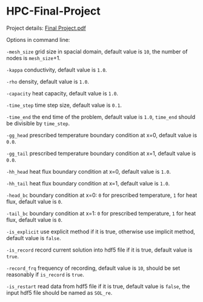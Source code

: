 # HPC-Final-Project
Project details: [Final Project.pdf](https://github.com/rrrabittt/HPC-Final-Project/files/8596876/Final.Project.pdf)

Options in command line:

`-mesh_size` grid size in spacial domain, default value is `10`, the number of nodes is `mesh_size`+1.

`-kappa` conductivity, default value is `1.0`.

`-rho` density, default value is `1.0`.

`-capacity` heat capacity, default value is `1.0`.

`-time_step` time step size, default value is `0.1`.

`-time_end` the end time of the problem, default value is `1.0`, `time_end` should be divisible by `time_step`.

`-gg_head` prescribed temperature boundary condition at x=0, default value is `0.0`.

`-gg_tail` prescribed temperature boundary condition at x=1, default value is `0.0`.

`-hh_head` heat flux boundary condition at x=0, default value is `1.0`.

`-hh_tail` heat flux boundary condition at x=1, default value is `1.0`.

`-head_bc` boundary condition at x=0: `0` for prescribed temperature, `1` for heat flux, default value is `0`.

`-tail_bc` boundary condition at x=1: `0` for prescribed temperature, `1` for heat flux, default value is `0`.

`-is_explicit` use explicit method if it is true, otherwise use implicit method, default value is `false`.

`-is_record` record current solution into hdf5 file if it is true, default value is `true`.

`-record_frq` frequency of recording, default value is `10`, should be set reasonably if `is_record` is `true`.

`-is_restart` read data from hdf5 file if it is true, default value is `false`, the input hdf5 file should be named as `SOL_re`.
